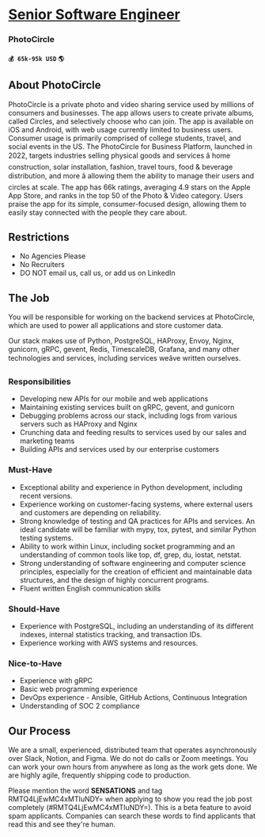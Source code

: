 # [Senior Software Engineer](https://www.remotewlb.com/apply/senior-software-engineer-41237)  
### PhotoCircle  
#### `💰 65k-95k USD` `🌎 `  

## **About PhotoCircle**

PhotoCircle is a private photo and video sharing service used by millions of consumers and businesses. The app allows users to create private albums, called Circles, and selectively choose who can join. The app is available on iOS and Android, with web usage currently limited to business users. Consumer usage is primarily comprised of college students, travel, and social events in the US. The PhotoCircle for Business Platform, launched in 2022, targets industries selling physical goods and services â home construction, solar installation, fashion, travel tours, food & beverage distribution, and more â allowing them the ability to manage their users and circles at scale. The app has 66k ratings, averaging 4.9 stars on the Apple App Store, and ranks in the top 50 of the Photo & Video category. Users praise the app for its simple, consumer-focused design, allowing them to easily stay connected with the people they care about.

  

##  **Restrictions**

  * No Agencies Please
  * No Recruiters
  * DO NOT email us, call us, or add us on LinkedIn

  

##  **The Job**

You will be responsible for working on the backend services at PhotoCircle, which are used to power all applications and store customer data.

Our stack makes use of Python, PostgreSQL, HAProxy, Envoy, Nginx, gunicorn, gRPC, gevent, Redis, TimescaleDB, Grafana, and many other technologies and services, including services weâve written ourselves.

  

### Responsibilities

  * Developing new APIs for our mobile and web applications
  * Maintaining existing services built on gRPC, gevent, and gunicorn
  * Debugging problems across our stack, including logs from various servers such as HAProxy and Nginx
  * Crunching data and feeding results to services used by our sales and marketing teams
  * Building APIs and services used by our enterprise customers

###  **Must-Have**

  * Exceptional ability and experience in Python development, including recent versions.
  * Experience working on customer-facing systems, where external users and customers are depending on reliability.
  * Strong knowledge of testing and QA practices for APIs and services. An ideal candidate will be familiar with mypy, tox, pytest, and similar Python testing systems.
  * Ability to work within Linux, including socket programming and an understanding of common tools like top, df, grep, du, iostat, netstat.
  * Strong understanding of software engineering and computer science principles, especially for the creation of efficient and maintainable data structures, and the design of highly concurrent programs.
  * Fluent written English communication skills

###  **Should-Have**

  * Experience with PostgreSQL, including an understanding of its different indexes, internal statistics tracking, and transaction IDs.
  * Experience working with AWS systems and resources.

###  **Nice-to-Have**

  * Experience with gRPC
  * Basic web programming experience
  * DevOps experience - Ansible, GitHub Actions, Continuous Integration
  * Understanding of SOC 2 compliance

  

##  **Our Process**

We are a small, experienced, distributed team that operates asynchronously over Slack, Notion, and Figma. We do not do calls or Zoom meetings. You can work your own hours from anywhere as long as the work gets done. We are highly agile, frequently shipping code to production.

  

  

  
  
Please mention the word **SENSATIONS** and tag RMTQ4LjEwMC4xMTIuNDY= when applying to show you read the job post completely (#RMTQ4LjEwMC4xMTIuNDY=). This is a beta feature to avoid spam applicants. Companies can search these words to find applicants that read this and see they're human.

